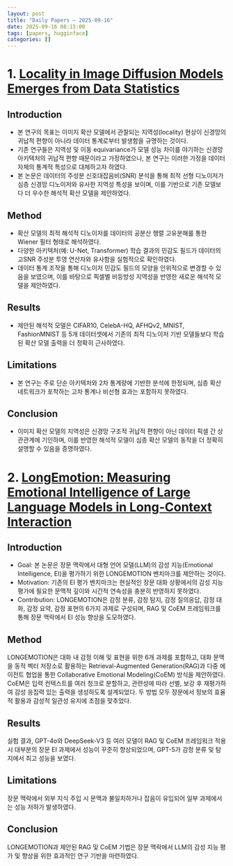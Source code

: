 ```yaml
---
layout: post
title: "Daily Papers — 2025-09-16"
date: 2025-09-16 08:15:00
tags: [papers, hugginface]
categories: []
---
```



# 1. [Locality in Image Diffusion Models Emerges from Data Statistics](https://arxiv.org/abs/2509.09672)

## Introduction
- 본 연구의 목표는 이미지 확산 모델에서 관찰되는 지역성(locality) 현상이 신경망의 귀납적 편향이 아니라 데이터 통계로부터 발생함을 규명하는 것이다.  
- 기존 연구들은 지역성 및 이동 equivariance가 모델 성능 차이를 야기하는 신경망 아키텍처의 귀납적 편향 때문이라고 가정하였으나, 본 연구는 이러한 가정을 데이터 자체의 통계적 특성으로 대체하고자 하였다.  
- 본 논문은 데이터의 주성분 신호대잡음비(SNR) 분석을 통해 최적 선형 디노이저가 심층 신경망 디노이저와 유사한 지역성 특성을 보이며, 이를 기반으로 기존 모델보다 더 우수한 해석적 확산 모델을 제안하였다.  

## Method  
- 확산 모델의 최적 해석적 디노이저를 데이터의 공분산 행렬 고유분해를 통한 Wiener 필터 형태로 해석하였다.  
- 다양한 아키텍처(예: U-Net, Transformer) 학습 결과의 민감도 필드가 데이터의 고SNR 주성분 투영 연산자와 유사함을 실험적으로 확인하였다.  
- 데이터 통계 조작을 통해 디노이저 민감도 필드의 모양을 인위적으로 변경할 수 있음을 보였으며, 이를 바탕으로 픽셀별 비등방성 지역성을 반영한 새로운 해석적 모델을 제안하였다.  

## Results  
- 제안된 해석적 모델은 CIFAR10, CelebA-HQ, AFHQv2, MNIST, FashionMNIST 등 5개 데이터셋에서 기존의 최적 디노이저 기반 모델들보다 학습된 확산 모델 출력을 더 정확히 근사하였다.  

## Limitations  
- 본 연구는 주로 단순 아키텍처와 2차 통계량에 기반한 분석에 한정되며, 심층 확산 네트워크가 포착하는 고차 통계나 비선형 효과는 포함하지 못하였다.  

## Conclusion  
- 이미지 확산 모델의 지역성은 신경망 구조적 귀납적 편향이 아닌 데이터 픽셀 간 상관관계에 기인하며, 이를 반영한 해석적 모델이 심층 확산 모델의 동작을 더 정확히 설명할 수 있음을 증명하였다.

# 2. [LongEmotion: Measuring Emotional Intelligence of Large Language Models   in Long-Context Interaction](https://arxiv.org/abs/2509.07403)

## Introduction
- Goal: 본 논문은 장문 맥락에서 대형 언어 모델(LLM)의 감성 지능(Emotional Intelligence, EI)을 평가하기 위한 LONGEMOTION 벤치마크를 제안하는 것이다.  
- Motivation: 기존의 EI 평가 벤치마크는 현실적인 장문 대화 상황에서의 감성 지능 평가에 필요한 문맥적 깊이와 시간적 연속성을 충분히 반영하지 못하였다.  
- Contribution: LONGEMOTION은 감정 분류, 감정 탐지, 감정 질의응답, 감정 대화, 감정 요약, 감정 표현의 6가지 과제로 구성되며, RAG 및 CoEM 프레임워크를 통해 장문 맥락에서 EI 성능 향상을 도모하였다.  

## Method  
LONGEMOTION은 대화 내 감정 이해 및 표현을 위한 6개 과제를 포함하고, 대화 문맥을 동적 벡터 저장소로 활용하는 Retrieval-Augmented Generation(RAG)과 다중 에이전트 협업을 통한 Collaborative Emotional Modeling(CoEM) 방식을 제안하였다. CoEM은 입력 컨텍스트를 여러 청크로 분할하고, 관련성에 따라 선별, 보강 후 재평가하여 감성 응집력 있는 출력을 생성하도록 설계되었다. 두 방법 모두 장문에서 정보의 효율적 활용과 감성적 일관성 유지에 초점을 맞추었다.  

## Results  
실험 결과, GPT-4o와 DeepSeek-V3 등 여러 모델이 RAG 및 CoEM 프레임워크 적용 시 대부분의 장문 EI 과제에서 성능이 꾸준히 향상되었으며, GPT-5가 감정 분류 및 탐지에서 최고 성능을 보였다.  

## Limitations  
장문 맥락에서 외부 지식 주입 시 문맥과 불일치하거나 잡음이 유입되어 일부 과제에서는 성능 저하가 발생하였다.  

## Conclusion  
LONGEMOTION과 제안된 RAG 및 CoEM 기법은 장문 맥락에서 LLM의 감성 지능 평가 및 향상을 위한 효과적인 연구 기반을 마련하였다.
